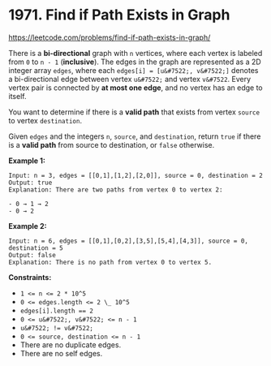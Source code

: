 # 1971. Find if Path Exists in Graph

https://leetcode.com/problems/find-if-path-exists-in-graph/

There is a **bi-directional** graph with `n` vertices, where each vertex is labeled from `0` to `n - 1` (**inclusive**). The edges in the graph are represented as a 2D integer array `edges`, where each `edges[i] = [u&#7522;, v&#7522;]` denotes a bi-directional edge between vertex `u&#7522;` and vertex `v&#7522`. Every vertex pair is connected by **at most one edge**, and no vertex has an edge to itself.

You want to determine if there is a **valid path** that exists from vertex `source` to vertex `destination`.

Given `edges` and the integers `n`, `source`, and `destination`, return `true` if there is a **valid path** from source to destination, or `false` otherwise.

**Example 1:**

```
Input: n = 3, edges = [[0,1],[1,2],[2,0]], source = 0, destination = 2
Output: true
Explanation: There are two paths from vertex 0 to vertex 2:

- 0 → 1 → 2
- 0 → 2
```

**Example 2:**

```
Input: n = 6, edges = [[0,1],[0,2],[3,5],[5,4],[4,3]], source = 0, destination = 5
Output: false
Explanation: There is no path from vertex 0 to vertex 5.
```

**Constraints:**

- `1 <= n <= 2 * 10^5`
- `0 <= edges.length <= 2 \_ 10^5`
- `edges[i].length == 2`
- `0 <= u&#7522;, v&#7522; <= n - 1`
- `u&#7522; != v&#7522;`
- `0 <= source, destination <= n - 1`
- There are no duplicate edges.
- There are no self edges.
